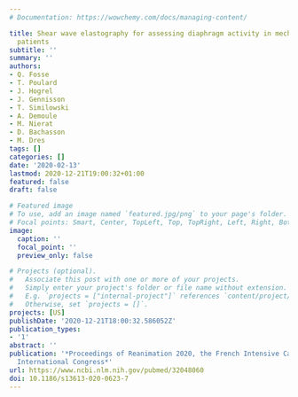 ```yaml
---
# Documentation: https://wowchemy.com/docs/managing-content/

title: Shear wave elastography for assessing diaphragm activity in mechanically ventilated
  patients
subtitle: ''
summary: ''
authors:
- Q. Fosse
- T. Poulard
- J. Hogrel
- J. Gennisson
- T. Similowski
- A. Demoule
- M. Nierat
- D. Bachasson
- M. Dres
tags: []
categories: []
date: '2020-02-13'
lastmod: 2020-12-21T19:00:32+01:00
featured: false
draft: false

# Featured image
# To use, add an image named `featured.jpg/png` to your page's folder.
# Focal points: Smart, Center, TopLeft, Top, TopRight, Left, Right, BottomLeft, Bottom, BottomRight.
image:
  caption: ''
  focal_point: ''
  preview_only: false

# Projects (optional).
#   Associate this post with one or more of your projects.
#   Simply enter your project's folder or file name without extension.
#   E.g. `projects = ["internal-project"]` references `content/project/deep-learning/index.md`.
#   Otherwise, set `projects = []`.
projects: [US]
publishDate: '2020-12-21T18:00:32.586052Z'
publication_types:
- '1'
abstract: ''
publication: '*Proceedings of Reanimation 2020, the French Intensive Care Society
  International Congress*'
url: https://www.ncbi.nlm.nih.gov/pubmed/32048060
doi: 10.1186/s13613-020-0623-7
---
```

